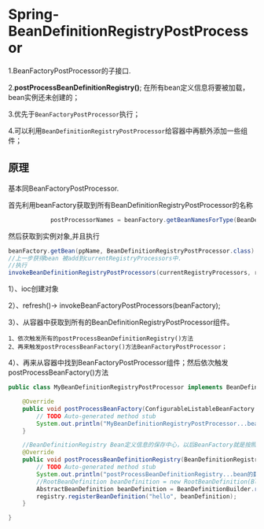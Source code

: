 # Spring-BeanDefinitionRegistryPostProcessor

1.BeanFactoryPostProcessor的子接口.

2.**postProcessBeanDefinitionRegistry()**;
在所有bean定义信息将要被加载，bean实例还未创建的；

3.优先于`BeanFactoryPostProcessor`执行；

4.可以利用`BeanDefinitionRegistryPostProcessor`给容器中再额外添加一些组件；

## 原理
基本同BeanFactoryPostProcessor.

首先利用beanFactory获取到所有BeanDefinitionRegistryPostProcessor的名称

```java
			postProcessorNames = beanFactory.getBeanNamesForType(BeanDefinitionRegistryPostProcessor.class, true, false);

```
然后获取到实例对象,并且执行

```java
beanFactory.getBean(ppName, BeanDefinitionRegistryPostProcessor.class)
//上一步获得bean 被add到currentRegistryProcessors中.
//执行
invokeBeanDefinitionRegistryPostProcessors(currentRegistryProcessors, registry);

```


1）、ioc创建对象

2）、refresh()-> invokeBeanFactoryPostProcessors(beanFactory);

3）、从容器中获取到所有的BeanDefinitionRegistryPostProcessor组件。

```
1、依次触发所有的postProcessBeanDefinitionRegistry()方法
2、再来触发postProcessBeanFactory()方法BeanFactoryPostProcessor；
```

4）、再来从容器中找到BeanFactoryPostProcessor组件；然后依次触发postProcessBeanFactory()方法


```java
public class MyBeanDefinitionRegistryPostProcessor implements BeanDefinitionRegistryPostProcessor{

	@Override
	public void postProcessBeanFactory(ConfigurableListableBeanFactory beanFactory) throws BeansException {
		// TODO Auto-generated method stub
		System.out.println("MyBeanDefinitionRegistryPostProcessor...bean的数量："+beanFactory.getBeanDefinitionCount());
	}

	//BeanDefinitionRegistry Bean定义信息的保存中心，以后BeanFactory就是按照BeanDefinitionRegistry里面保存的每一个bean定义信息创建bean实例；
	@Override
	public void postProcessBeanDefinitionRegistry(BeanDefinitionRegistry registry) throws BeansException {
		// TODO Auto-generated method stub
		System.out.println("postProcessBeanDefinitionRegistry...bean的数量："+registry.getBeanDefinitionCount());
		//RootBeanDefinition beanDefinition = new RootBeanDefinition(Blue.class);
		AbstractBeanDefinition beanDefinition = BeanDefinitionBuilder.rootBeanDefinition(Blue.class).getBeanDefinition();
		registry.registerBeanDefinition("hello", beanDefinition);
	}

}
```

